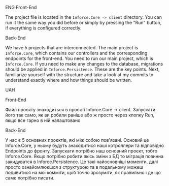 ENG
Front-End

The project file is located in the `Inforce.Core -> client` directory. You can run it the same way you did before or simply by pressing the "Run" button, if everything is configured correctly.

Back-End

We have 5 projects that are interconnected. The main project is `Inforce.Core`, which contains our controllers and the corresponding endpoints for the front-end. You need to run our main project, which is `Inforce.Core`. If you need to make any changes to the database, migrations should be applied in `Inforce.Persistence`. These are the key points. Next, familiarize yourself with the structure and take a look at my commits to understand exactly where and how things should be written.

UAH

Front-End 

Файл проєкту знаходиться в проєкті Inforce.Core -> client. Запускати його так само, як ви робили раніше або ж просто через кпопку Run, якщо все гарно в ній налаштовано

Back-End 

У нас є 5 основних проєктів, які між собою пов'язані. Основий це Inforce.Core, у ньому будуть знаходитися наші котроллери та відповідно Endpoints до фронту. Запускати потрібно наш основний проєкт, тобто Inforce.Core. Якщо потрібно робити якісь зміни з БД то міграція повинна закидуватся в Inforce.Persistence. Це такі найосновніші моменти, далі просто ознайомлюєшся з структурою та в подальному можеш подивитися на мої комміти, щоб точно зрозуміти, як правильно і де що саме потрібно писати.
